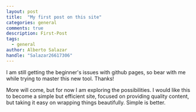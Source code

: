 ```yaml
---
layout: post
title:  "My first post on this site"
categories: general
comments: true
description: First-Post
tags: 
  - general
author: Alberto Salazar
handle: "Salazar26617306"
---
```


I am still getting the beginner's issues with github pages, so bear with  me while trying to master this new tool. Thanks!

More will come, but for now I am exploring the possibilities. I would like this to become a simple but efficient site, focused on providing quality content, but taking it easy on wrapping things beautifully. Simple is better.
